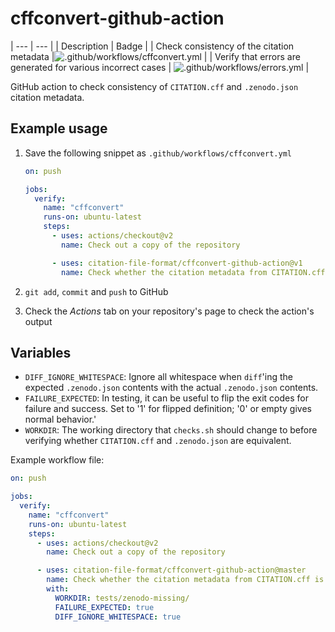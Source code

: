 # cffconvert-github-action

| --- | --- |
| Description | Badge |
| Check consistency of the citation metadata |![.github/workflows/cffconvert.yml](https://github.com/citation-file-format/cffconvert-github-action/workflows/.github/workflows/cffconvert.yml/badge.svg) |
| Verify that errors are generated for various incorrect cases | ![.github/workflows/errors.yml](https://github.com/citation-file-format/cffconvert-github-action/workflows/.github/workflows/errors.yml/badge.svg) |

GitHub action to check consistency of ``CITATION.cff`` and ``.zenodo.json`` citation metadata.


## Example usage

1. Save the following snippet as ``.github/workflows/cffconvert.yml``

   ```yaml
   on: push

   jobs:
     verify:
       name: "cffconvert"
       runs-on: ubuntu-latest
       steps:
         - uses: actions/checkout@v2
           name: Check out a copy of the repository

         - uses: citation-file-format/cffconvert-github-action@v1
           name: Check whether the citation metadata from CITATION.cff is equivalent to that in .zenodo.json
   ```

1. ``git add``, ``commit`` and ``push`` to GitHub
1. Check the _Actions_ tab on your repository's page to check the action's output


## Variables

- ``DIFF_IGNORE_WHITESPACE``: Ignore all whitespace when ``diff``'ing the expected ``.zenodo.json`` contents with
  the actual ``.zenodo.json`` contents.
- ``FAILURE_EXPECTED``: In testing, it can be useful to flip the exit codes for failure and success. Set to '1' for
  flipped definition; '0' or empty gives normal behavior.'
- ``WORKDIR``: The working directory that ``checks.sh`` should change to before verifying whether ``CITATION.cff``
  and ``.zenodo.json`` are equivalent.

Example workflow file:

```yaml
on: push

jobs:
  verify:
    name: "cffconvert"
    runs-on: ubuntu-latest
    steps:
      - uses: actions/checkout@v2
        name: Check out a copy of the repository

      - uses: citation-file-format/cffconvert-github-action@master
        name: Check whether the citation metadata from CITATION.cff is equivalent to that in .zenodo.json
        with:
          WORKDIR: tests/zenodo-missing/
          FAILURE_EXPECTED: true
          DIFF_IGNORE_WHITESPACE: true
```
